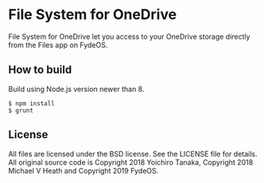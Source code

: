 # File System for OneDrive

File System for OneDrive let you access to your OneDrive storage directly from the Files app on FydeOS.

## How to build

Build using Node.js version newer than 8.

```
$ npm install
$ grunt
```

## License

All files are licensed under the BSD license. See the LICENSE file for details.
All original source code is Copyright 2018 Yoichiro Tanaka, Copyright 2018 Michael V Heath and Copyright 2019 FydeOS.
